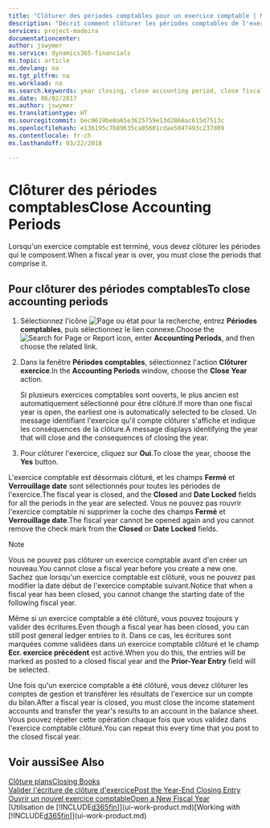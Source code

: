 ```yaml
---
title: "Clôturer des périodes comptables pour un exercice comptable | Microsoft Docs"
description: "Décrit comment clôturer les périodes comptables de l'exercice comptable."
services: project-madeira
documentationcenter: 
author: jswymer
ms.service: dynamics365-financials
ms.topic: article
ms.devlang: na
ms.tgt_pltfrm: na
ms.workload: na
ms.search.keywords: year closing, close accounting period, close fiscal year, bank account detailed trial balance
ms.date: 06/02/2017
ms.author: jswymer
ms.translationtype: HT
ms.sourcegitcommit: bec0619be0a65e3625759e13d2866ac615d7513c
ms.openlocfilehash: e136195c7b89635ca85601cdae5047493c237d09
ms.contentlocale: fr-ch
ms.lasthandoff: 03/22/2018

---
```

# <a name="close-accounting-periods"></a><span data-ttu-id="5e27d-103">Clôturer des périodes comptables</span><span class="sxs-lookup"><span data-stu-id="5e27d-103">Close Accounting Periods</span></span>
<span data-ttu-id="5e27d-104">Lorsqu'un exercice comptable est terminé, vous devez clôturer les périodes qui le composent.</span><span class="sxs-lookup"><span data-stu-id="5e27d-104">When a fiscal year is over, you must close the periods that comprise it.</span></span>

## <a name="to-close-accounting-periods"></a><span data-ttu-id="5e27d-105">Pour clôturer des périodes comptables</span><span class="sxs-lookup"><span data-stu-id="5e27d-105">To close accounting periods</span></span>
1. <span data-ttu-id="5e27d-106">Sélectionnez l'icône ![Page ou état pour la recherche](media/ui-search/search_small.png "icône Page ou état pour la recherche"), entrez **Périodes comptables**, puis sélectionnez le lien connexe.</span><span class="sxs-lookup"><span data-stu-id="5e27d-106">Choose the ![Search for Page or Report](media/ui-search/search_small.png "Search for Page or Report icon") icon, enter **Accounting Periods**, and then choose the related link.</span></span>
2. <span data-ttu-id="5e27d-107">Dans la fenêtre **Périodes comptables**, sélectionnez l'action **Clôturer exercice**.</span><span class="sxs-lookup"><span data-stu-id="5e27d-107">In the **Accounting Periods** window, choose the **Close Year** action.</span></span>

    <span data-ttu-id="5e27d-108">Si plusieurs exercices comptables sont ouverts, le plus ancien est automatiquement sélectionné pour être clôturé.</span><span class="sxs-lookup"><span data-stu-id="5e27d-108">If more than one fiscal year is open, the earliest one is automatically selected to be closed.</span></span> <span data-ttu-id="5e27d-109">Un message identifiant l'exercice qu'il compte clôturer s'affiche et indique les conséquences de la clôture.</span><span class="sxs-lookup"><span data-stu-id="5e27d-109">A message displays identifying the year that will close and the consequences of closing the year.</span></span>
3. <span data-ttu-id="5e27d-110">Pour clôturer l'exercice, cliquez sur **Oui**.</span><span class="sxs-lookup"><span data-stu-id="5e27d-110">To close the year, choose the **Yes** button.</span></span>

<span data-ttu-id="5e27d-111">L'exercice comptable est désormais clôturé, et les champs **Fermé** et **Verrouillage date** sont sélectionnés pour toutes les périodes de l'exercice.</span><span class="sxs-lookup"><span data-stu-id="5e27d-111">The fiscal year is closed, and the **Closed** and **Date Locked** fields for all the periods in the year are selected.</span></span> <span data-ttu-id="5e27d-112">Vous ne pouvez pas rouvrir l'exercice comptable ni supprimer la coche des champs **Fermé** et **Verrouillage date**.</span><span class="sxs-lookup"><span data-stu-id="5e27d-112">The fiscal year cannot be opened again and you cannot remove the check mark from the **Closed** or **Date Locked** fields.</span></span>

> [!NOTE]  
>   <span data-ttu-id="5e27d-113">Vous ne pouvez pas clôturer un exercice comptable avant d'en créer un nouveau.</span><span class="sxs-lookup"><span data-stu-id="5e27d-113">You cannot close a fiscal year before you create a new one.</span></span> <span data-ttu-id="5e27d-114">Sachez que lorsqu'un exercice comptable est clôturé, vous ne pouvez pas modifier la date début de l'exercice comptable suivant.</span><span class="sxs-lookup"><span data-stu-id="5e27d-114">Notice that when a fiscal year has been closed, you cannot change the starting date of the following fiscal year.</span></span>

<span data-ttu-id="5e27d-115">Même si un exercice comptable a été clôturé, vous pouvez toujours y valider des écritures.</span><span class="sxs-lookup"><span data-stu-id="5e27d-115">Even though a fiscal year has been closed, you can still post general ledger entries to it.</span></span> <span data-ttu-id="5e27d-116">Dans ce cas, les écritures sont marquées comme validées dans un exercice comptable clôturé et le champ **Ecr. exercice précédent** est activé.</span><span class="sxs-lookup"><span data-stu-id="5e27d-116">When you do this, the entries will be marked as posted to a closed fiscal year and the **Prior-Year Entry** field will be selected.</span></span>

<span data-ttu-id="5e27d-117">Une fois qu'un exercice comptable a été clôturé, vous devez clôturer les comptes de gestion et transférer les résultats de l'exercice sur un compte du bilan.</span><span class="sxs-lookup"><span data-stu-id="5e27d-117">After a fiscal year is closed, you must close the income statement accounts and transfer the year's results to an account in the balance sheet.</span></span> <span data-ttu-id="5e27d-118">Vous pouvez répéter cette opération chaque fois que vous validez dans l'exercice comptable clôturé.</span><span class="sxs-lookup"><span data-stu-id="5e27d-118">You can repeat this every time that you post to the closed fiscal year.</span></span>

## <a name="see-also"></a><span data-ttu-id="5e27d-119">Voir aussi</span><span class="sxs-lookup"><span data-stu-id="5e27d-119">See Also</span></span>
[<span data-ttu-id="5e27d-120">Clôture plans</span><span class="sxs-lookup"><span data-stu-id="5e27d-120">Closing Books</span></span>](year-close-books.md)  
[<span data-ttu-id="5e27d-121">Valider l'écriture de clôture d'exercice</span><span class="sxs-lookup"><span data-stu-id="5e27d-121">Post the Year-End Closing Entry</span></span>](year-how-post-year-end-close-entry.md)  
[<span data-ttu-id="5e27d-122">Ouvrir un nouvel exercice comptable</span><span class="sxs-lookup"><span data-stu-id="5e27d-122">Open a New Fiscal Year</span></span>](finance-how-open-new-fiscal-year.md)  
<span data-ttu-id="5e27d-123">[Utilisation de [!INCLUDE[d365fin](includes/d365fin_md.md)]](ui-work-product.md)</span><span class="sxs-lookup"><span data-stu-id="5e27d-123">[Working with [!INCLUDE[d365fin](includes/d365fin_md.md)]](ui-work-product.md)</span></span>

